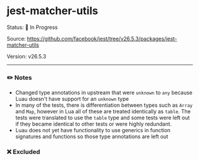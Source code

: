# jest-matcher-utils

Status: :hammer: In Progress

Source: https://github.com/facebook/jest/tree/v26.5.3/packages/jest-matcher-utils

Version: v26.5.3

---

### :pencil2: Notes
* Changed type annotations in upstream that were `unknown` to `any` because Luau doesn't have support for an `unknown` type
* In many of the tests, there is differentiation between types such as `Array` and `Map`, however in Lua all of these are treated identically as `table`. The tests were translated to use the `table` type and some tests were left out if they became identical to other tests or were highly redundant.
* Luau does not yet have functionality to use generics in function signatures and functions so those type annotations are left out

### :x: Excluded

